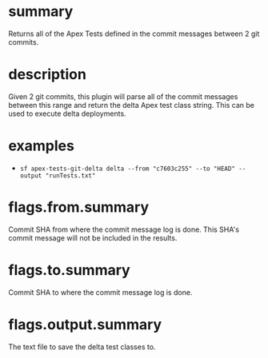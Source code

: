 # summary

Returns all of the Apex Tests defined in the commit messages between 2 git commits.

# description

Given 2 git commits, this plugin will parse all of the commit messages between this range and return the delta Apex test class string. This can be used to execute delta deployments.

# examples

- `sf apex-tests-git-delta delta --from "c7603c255" --to "HEAD" --output "runTests.txt"`

# flags.from.summary

Commit SHA from where the commit message log is done. This SHA's commit message will not be included in the results.

# flags.to.summary

Commit SHA to where the commit message log is done.

# flags.output.summary

The text file to save the delta test classes to.
